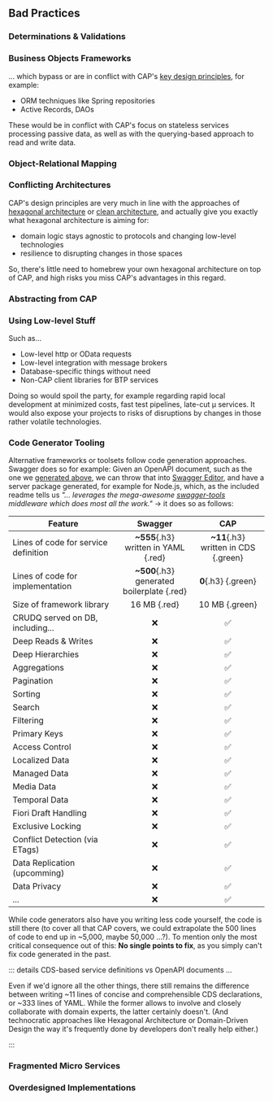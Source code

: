 
## Bad Practices

### Determinations & Validations

### Business Objects Frameworks

... which bypass or are in conflict with CAP's [key design principles](), for example:

- ORM techniques like Spring repositories
- Active Records, DAOs

These would be in conflict with CAP's focus on stateless services processing passive data, as well as with the querying-based approach to read and write data.

### Object-Relational Mapping



### Conflicting Architectures

CAP's design principles are very much in line with the approaches of [hexagonal architecture](https://en.wikipedia.org/wiki/Hexagonal_architecture) or [clean architecture](https://blog.cleancoder.com/uncle-bob/2012/08/13/the-clean-architecture.html), and actually give you exactly what hexagonal architecture is aiming for:

- domain logic stays agnostic to protocols and changing low-level technologies
- resilience to disrupting changes in those spaces

So, there's little need to homebrew your own hexagonal architecture on top of CAP, and high risks you miss CAP's advantages in this regard.



### Abstracting from CAP

### Using Low-level Stuff

Such as...

- Low-level http or OData requests
- Low-level integration with message brokers
- Database-specific things without need
- Non-CAP client libraries for BTP services

Doing so would spoil the party, for example regarding rapid local development at minimized costs, fast test pipelines, late-cut µ services.
It would also expose your projects to risks of disruptions by changes in those rather volatile technologies.



### Code Generator Tooling

Alternative frameworks or toolsets follow code generation approaches. Swagger does so for example: Given an OpenAPI document, such as the one we [generated above](#services-as-interfaces), we can throw that into [Swagger Editor](https://editor.swagger.io), and have a server package generated, for example for Node.js, which, as the included readme tells us *"... leverages the mega-awesome [swagger-tools](https://github.com/apigee-127/swagger-tools) middleware which does most all the work."* → it does so as follows:

<span class="centered">

| Feature                              |                       Swagger                        |                    CAP                    |
|--------------------------------------|:----------------------------------------------------:|:-----------------------------------------:|
| Lines of code for service definition |      **~555**{.h3} <br/>written in YAML {.red}       | **~11**{.h3} <br/>written in CDS {.green} |
| Lines of code for implementation     | **~500**{.h3} <br/>generated <br/>boilerplate {.red} |            **0**{.h3} {.green}            |
| Size of framework library            |                     16 MB {.red}                     |              10 MB {.green}               |
| CRUDQ served on DB, including...     |                          ❌                           |                     ✅                     |
| Deep Reads & Writes                  |                          ❌                           |                     ✅                     |
| Deep Hierarchies                     |                          ❌                           |                     ✅                     |
| Aggregations                         |                          ❌                           |                     ✅                     |
| Pagination                           |                          ❌                           |                     ✅                     |
| Sorting                              |                          ❌                           |                     ✅                     |
| Search                               |                          ❌                           |                     ✅                     |
| Filtering                            |                          ❌                           |                     ✅                     |
| Primary Keys                         |                          ❌                           |                     ✅                     |
| Access Control                       |                          ❌                           |                     ✅                     |
| Localized Data                       |                          ❌                           |                     ✅                     |
| Managed Data                         |                          ❌                           |                     ✅                     |
| Media Data                           |                          ❌                           |                     ✅                     |
| Temporal Data                        |                          ❌                           |                     ✅                     |
| Fiori Draft Handling                 |                          ❌                           |                     ✅                     |
| Exclusive Locking                    |                          ❌                           |                     ✅                     |
| Conflict Detection (via ETags)       |                          ❌                           |                     ✅                     |
| Data Replication (upcomming)         |                          ❌                           |                     ✅                     |
| Data Privacy                         |                          ❌                           |                     ✅                     |
| ...                                  |                          ❌                           |                     ✅                     |

</span>

While code generators also have you writing less code yourself, the code is still there (to cover all that CAP covers, we could extrapolate the 500 lines of code to end up in ~5,000, maybe 50,000 ...?). To mention only the most critical consequence out of this: **No single points to fix**, as you simply can't fix code generated in the past.

::: details CDS-based service definitions vs OpenAPI documents ...

Even if we'd ignore all the other things, there still remains the difference between writing ~11 lines of concise and comprehensible CDS declarations, or ~333 lines of YAML. While the former allows to involve and closely collaborate with domain experts, the latter certainly doesn't. (And technocratic approaches like Hexagonal Architecture or Domain-Driven Design the way it's frequently done by developers don't really help either.)

:::



### Fragmented Micro Services



### Overdesigned Implementations
